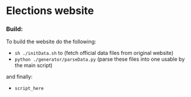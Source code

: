 # Elections website

### Build:

To build the website do the following:
- `sh ./initData.sh` to (fetch official data files from original website)
- `python ./generator/parseData.py` (parse these files into one usable by the main script)

and finally:

- `script_here`


